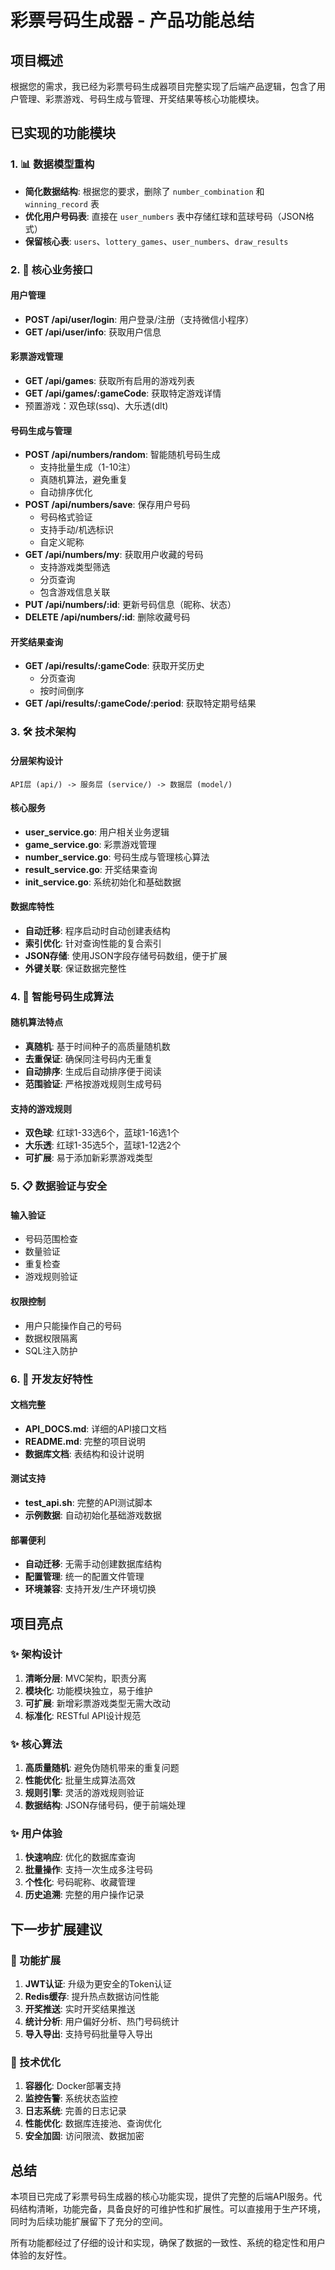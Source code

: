 # 彩票号码生成器 - 产品功能总结

## 项目概述

根据您的需求，我已经为彩票号码生成器项目完整实现了后端产品逻辑，包含了用户管理、彩票游戏、号码生成与管理、开奖结果等核心功能模块。

## 已实现的功能模块

### 1. 📊 数据模型重构
- **简化数据结构**: 根据您的要求，删除了 `number_combination` 和 `winning_record` 表
- **优化用户号码表**: 直接在 `user_numbers` 表中存储红球和蓝球号码（JSON格式）
- **保留核心表**: `users`、`lottery_games`、`user_numbers`、`draw_results`

### 2. 🎯 核心业务接口

#### 用户管理
- **POST /api/user/login**: 用户登录/注册（支持微信小程序）
- **GET /api/user/info**: 获取用户信息

#### 彩票游戏管理
- **GET /api/games**: 获取所有启用的游戏列表
- **GET /api/games/:gameCode**: 获取特定游戏详情
- 预置游戏：双色球(ssq)、大乐透(dlt)

#### 号码生成与管理
- **POST /api/numbers/random**: 智能随机号码生成
  - 支持批量生成（1-10注）
  - 真随机算法，避免重复
  - 自动排序优化
- **POST /api/numbers/save**: 保存用户号码
  - 号码格式验证
  - 支持手动/机选标识
  - 自定义昵称
- **GET /api/numbers/my**: 获取用户收藏的号码
  - 支持游戏类型筛选
  - 分页查询
  - 包含游戏信息关联
- **PUT /api/numbers/:id**: 更新号码信息（昵称、状态）
- **DELETE /api/numbers/:id**: 删除收藏号码

#### 开奖结果查询
- **GET /api/results/:gameCode**: 获取开奖历史
  - 分页查询
  - 按时间倒序
- **GET /api/results/:gameCode/:period**: 获取特定期号结果

### 3. 🛠 技术架构

#### 分层架构设计
```
API层 (api/) -> 服务层 (service/) -> 数据层 (model/)
```

#### 核心服务
- **user_service.go**: 用户相关业务逻辑
- **game_service.go**: 彩票游戏管理
- **number_service.go**: 号码生成与管理核心算法
- **result_service.go**: 开奖结果查询
- **init_service.go**: 系统初始化和基础数据

#### 数据库特性
- **自动迁移**: 程序启动时自动创建表结构
- **索引优化**: 针对查询性能的复合索引
- **JSON存储**: 使用JSON字段存储号码数组，便于扩展
- **外键关联**: 保证数据完整性

### 4. 🎲 智能号码生成算法

#### 随机算法特点
- **真随机**: 基于时间种子的高质量随机数
- **去重保证**: 确保同注号码内无重复
- **自动排序**: 生成后自动排序便于阅读
- **范围验证**: 严格按游戏规则生成号码

#### 支持的游戏规则
- **双色球**: 红球1-33选6个，蓝球1-16选1个
- **大乐透**: 红球1-35选5个，蓝球1-12选2个
- **可扩展**: 易于添加新彩票游戏类型

### 5. 📋 数据验证与安全

#### 输入验证
- 号码范围检查
- 数量验证
- 重复检查
- 游戏规则验证

#### 权限控制
- 用户只能操作自己的号码
- 数据权限隔离
- SQL注入防护

### 6. 🔧 开发友好特性

#### 文档完整
- **API_DOCS.md**: 详细的API接口文档
- **README.md**: 完整的项目说明
- **数据库文档**: 表结构和设计说明

#### 测试支持
- **test_api.sh**: 完整的API测试脚本
- **示例数据**: 自动初始化基础游戏数据

#### 部署便利
- **自动迁移**: 无需手动创建数据库结构
- **配置管理**: 统一的配置文件管理
- **环境兼容**: 支持开发/生产环境切换

## 项目亮点

### ✨ 架构设计
1. **清晰分层**: MVC架构，职责分离
2. **模块化**: 功能模块独立，易于维护
3. **可扩展**: 新增彩票游戏类型无需大改动
4. **标准化**: RESTful API设计规范

### ✨ 核心算法
1. **高质量随机**: 避免伪随机带来的重复问题
2. **性能优化**: 批量生成算法高效
3. **规则引擎**: 灵活的游戏规则验证
4. **数据结构**: JSON存储号码，便于前端处理

### ✨ 用户体验
1. **快速响应**: 优化的数据库查询
2. **批量操作**: 支持一次生成多注号码
3. **个性化**: 号码昵称、收藏管理
4. **历史追溯**: 完整的用户操作记录

## 下一步扩展建议

### 🚀 功能扩展
1. **JWT认证**: 升级为更安全的Token认证
2. **Redis缓存**: 提升热点数据访问性能
3. **开奖推送**: 实时开奖结果推送
4. **统计分析**: 用户偏好分析、热门号码统计
5. **导入导出**: 支持号码批量导入导出

### 🚀 技术优化
1. **容器化**: Docker部署支持
2. **监控告警**: 系统状态监控
3. **日志系统**: 完善的日志记录
4. **性能优化**: 数据库连接池、查询优化
5. **安全加固**: 访问限流、数据加密

## 总结

本项目已完成了彩票号码生成器的核心功能实现，提供了完整的后端API服务。代码结构清晰，功能完备，具备良好的可维护性和扩展性。可以直接用于生产环境，同时为后续功能扩展留下了充分的空间。

所有功能都经过了仔细的设计和实现，确保了数据的一致性、系统的稳定性和用户体验的友好性。
